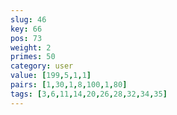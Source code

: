 ```yaml
---
slug: 46
key: 66
pos: 73
weight: 2
primes: 50
category: user
value: [199,5,1,1]
pairs: [1,30,1,8,100,1,80]
tags: [3,6,11,14,20,26,28,32,34,35]
---
```


